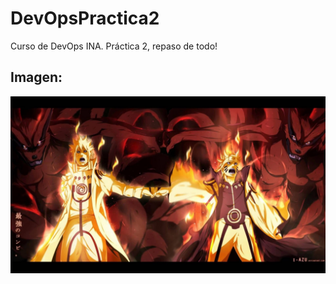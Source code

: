 # DevOpsPractica2
Curso de DevOps INA. Práctica 2, repaso de todo! 

## Imagen:
![Logo de HTML5](docs/naruto-hd-wallpaper-4k-1.jpg)